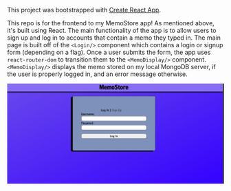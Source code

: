 This project was bootstrapped with [Create React App](https://github.com/facebook/create-react-app).

This repo is for the frontend to my MemoStore app! As mentioned above, it's built using React. The main functionality of the app is to allow users to sign up and log in to accounts that contain a memo they typed in. The main page is built off of the `<Login/>` component which contains a login or signup form (depending on a flag). Once a user submits the form, the app uses `react-router-dom` to transition them to the `<MemoDisplay/>` component. `<MemoDisplay/>` displays the memo stored on my local MongoDB server, if the user is properly logged in, and an error message otherwise.

![Screenshot of the app](./demo.gif)